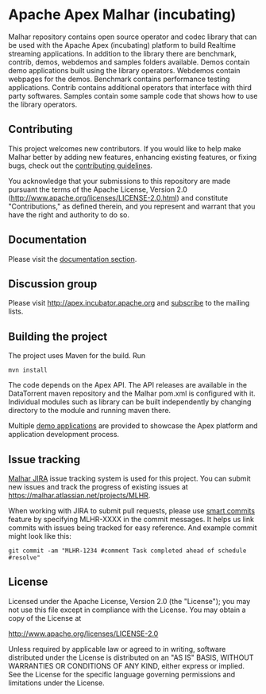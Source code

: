 Apache Apex Malhar (incubating)
===============================

Malhar repository contains open source operator and codec library that can be used with the Apache Apex (incubating) platform to build Realtime streaming applications. In addition to the library there are benchmark, contrib, demos, webdemos and samples folders available. Demos contain demo applications built using the library operators. Webdemos contain webpages for the demos. Benchmark contains performance testing applications. Contrib contains additional operators that interface with third party softwares. Samples contain some sample code that shows how to use the library operators.

Contributing
------------

This project welcomes new contributors.  If you would like to help make Malhar better by adding new features, enhancing existing features, or fixing bugs, check out the [contributing guidelines](http://apex.incubator.apache.org/contributing.html).

You acknowledge that your submissions to this repository are made pursuant the terms of the Apache License, Version 2.0 (http://www.apache.org/licenses/LICENSE-2.0.html) and constitute "Contributions," as defined therein, and you represent and warrant that you have the right and authority to do so.

Documentation
-------------

Please visit the [documentation section](http://apex.incubator.apache.org/docs.html).

Discussion group
--------------------

Please visit http://apex.incubator.apache.org and [subscribe](http://apex.incubator.apache.org/community.html) to the mailing lists.

Building the project
--------------------

The project uses Maven for the build. Run
```
mvn install
```

The code depends on the Apex API. The API releases are available in the DataTorrent maven repository and the Malhar pom.xml is configured with it. Individual modules such as library can be built independently by changing directory to the module and running maven there.

Multiple [demo applications](demos/src/main/java/com/datatorrent/demos) are provided to showcase the Apex platform and application development process. 

Issue tracking
--------------------

[Malhar JIRA](https://malhar.atlassian.net/projects/MLHR) issue tracking system is used for this project.
You can submit new issues and track the progress of existing issues at https://malhar.atlassian.net/projects/MLHR.

When working with JIRA to submit pull requests, please use [smart commits](https://confluence.atlassian.com/display/AOD/Processing+JIRA+issues+with+commit+messages) feature by specifying MLHR-XXXX in the commit messages.
It helps us link commits with issues being tracked for easy reference.  And example commit might look like this:

    git commit -am "MLHR-1234 #comment Task completed ahead of schedule #resolve"


License
--------------------

Licensed under the Apache License, Version 2.0 (the "License"); you may not use this file except in compliance with the License. You may obtain a copy of the License at

http://www.apache.org/licenses/LICENSE-2.0

Unless required by applicable law or agreed to in writing, software distributed under the License is distributed on an "AS IS" BASIS, WITHOUT WARRANTIES OR CONDITIONS OF ANY KIND, either express or implied. See the License for the specific language governing permissions and limitations under the License.
